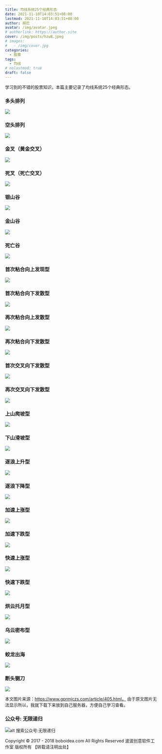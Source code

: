 ```yaml
---
title: 均线系统25个经典形态
date: 2021-11-10T14:03:51+08:00
lastmod: 2021-11-10T14:03:51+08:00
author: 胡巴
avatar: /img/avatar.jpeg
# authorlink: https://author.site
cover: /img/posts/hzw8.jpeg
# images:
#   - /img/cover.jpg
categories:
  - 股票
tags:
  - 均线
# nolastmod: true
draft: false
---
```


学习到的不错的股票知识，本篇主要记录了均线系统25个经典形态。

<!--more-->

### 多头排列
![](/img/posts/gp_xt_01_dt.jpeg)

### 空头排列
![](/img/posts/gp_xt_02_kt.jpeg)

### 金叉（黄金交叉）
![](/img/posts/gp_xt_03_jc.jpeg)

### 死叉（死亡交叉）
![](/img/posts/gp_xt_04_sx.jpeg)

### 银山谷
![](/img/posts/gp_xt_05_ysg.jpeg)

### 金山谷
![](/img/posts/gp_xt_06_jsg.jpeg)

### 死亡谷
![](/img/posts/gp_xt_07_ssg.jpeg)

### 首次粘合向上发现型
![](/img/posts/gp_xt_08_nhxs.jpeg)

### 首次粘合向下发散型
![](/img/posts/gp_xt_09_nhxx.jpeg)

### 再次粘合向上发散型
![](/img/posts/gp_xt_10_zcnhxs.jpeg)

### 再次粘合向下发散型
![](/img/posts/gp_xt_11_zcnhxx.jpeg)

### 首次交叉向下发散型
![](/img/posts/gp_xt_12_jcxxfs.jpeg)

### 再次交叉向下发散型
![](/img/posts/gp_xt_13_zcjcxxfs.jpeg)

### 上山爬坡型
![](/img/posts/gp_xt_14_ssppx.jpeg)

### 下山滑坡型
![](/img/posts/gp_xt_15_xshpx.jpeg)

### 逐浪上升型
![](/img/posts/gp_xt_16_zlss.jpeg)

### 逐浪下降型
![](/img/posts/gp_xt_17_zlxj.jpeg)

### 加速上涨型
![](/img/posts/gp_xt_18_jssz.jpeg)

### 加速下跌型
![](/img/posts/gp_xt_19_jsxd.jpeg)

### 快速上涨型
![](/img/posts/gp_xt_20_kssz.jpeg)

### 快速下跌型
![](/img/posts/gp_xt_21_ksxd.jpeg)

### 烘云托月型
![](/img/posts/gp_xt_22_hyty.jpeg)

### 乌云密布型
![](/img/posts/gp_xt_23_wymb.jpeg)

### 蛟龙出海
![](/img/posts/gp_xt_24_jlch.jpeg)

### 断头铡刀
![](/img/posts/gp_xt_25_cttd.jpeg)

本文图片来源：https://www.gprmjczs.com/article/405.html， 由于原文图片无法显示所以，我就下载下来放到自己服务器，方便自己学习查看。

<!--qr_code-->

### 公众号: 无限递归

![alt 搜索公众号:无限递归](/img/gongzhonghao.jpeg "无限递归")

<!--declare-declare-->

Copyright &copy; 2017 - 2018 boboidea.com All Rights Reserved 波波创意软件工作室 版权所有 【转载请注明出处】
